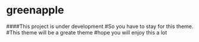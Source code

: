 # greenapple
####This project is under development
#So you have to stay for this theme.
#This theme will be a greate theme
#hope you will enjoy this a lot

